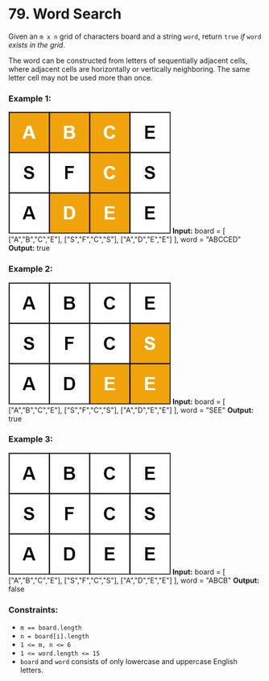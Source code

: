 # 79. Word Search

Given an `m x n` grid of characters board and a string `word`, return `true` *if* `word` *exists in the grid*.

The word can be constructed from letters of sequentially adjacent cells, where adjacent cells are horizontally or vertically neighboring. The same letter cell may not be used more than once.

### Example 1:
![](images/word2.jpg)
**Input:** board = [ ["A","B","C","E"], ["S","F","C","S"], ["A","D","E","E"] ], word = "ABCCED"
**Output:** true

### Example 2:
![](images/word-1.jpg)
**Input:** board = [ ["A","B","C","E"], ["S","F","C","S"], ["A","D","E","E"] ], word = "SEE"
**Output:** true

### Example 3:
![](images/word3.jpg)
**Input:** board = [ ["A","B","C","E"], ["S","F","C","S"], ["A","D","E","E"] ], word = "ABCB"
**Output:** false
 

### Constraints:
- `m == board.length`
- `n = board[i].length`
- `1 <= m, n <= 6`
- `1 <= word.length <= 15`
- `board` and `word` consists of only lowercase and uppercase English letters.